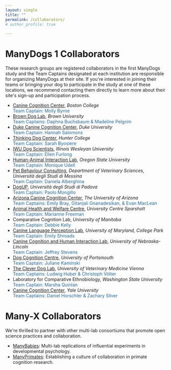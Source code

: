 ```yaml
---
layout: single
title: ""
permalink: /collaborators/
# author_profile: true

---
```


# ManyDogs 1 Collaborators <br>
These research groups are registered collaborators in the first ManyDogs study and the Team Captains designated at each institution are responsible for organizing ManyDogs at their site. If you're interested in joining their teams or bringing your dog to participate in the study at one of these locations, we recommend contacting them directly to learn more about their site's sign-up and participation process.

* [Canine Cognition Center](https://sites.bc.edu/doglab/), _Boston College_ <br>
	<span style="color:#25679E;">Team Captain: Molly Byrne</span>
* [Brown Dog Lab](https://sites.brown.edu/browndoglab/), _Brown University_ <br>
	<span style="color:#25679E;">Team Captains: Daphna Buchsbaum & Madeline Pelgrim</span>
* [Duke Canine Cognition Center](https://evolutionaryanthropology.duke.edu/research/dogs), _Duke University_ <br>
	<span style="color:#25679E;">Team Captain: Hannah Salomons</span>
* [Thinking Dog Center](https://sites.google.com/view/huntertdc/home), _Hunter College_ <br>
	<span style="color:#25679E;">Team Captain: Sarah Byosiere</span>
* [IWU Dog Scientists](https://www.iwudogscientists.com/), _Illinois Wesleyan University_ <br>
	<span style="color:#25679E;">Team Captain: Ellen Furlong</span>
* [Human-Animal Interaction Lab](https://thehumananimalbond.com/), _Oregon State University_ <br>
	<span style="color:#25679E;">Team Captain: Monique Udell</span>
* [Pet Behaviour Consulting](https://www.unime.it/it/dipartimenti/vet), _Department of Veterinary Sciences, Università degli Studi di Messina_<br> 
	<span style="color:#25679E;">Team Captain: Daniela Alberghina</span>
* [DogUP](http://www.dogup.it/), _Università degli Studi di Padova_<br>
	<span style="color:#25679E;">Team Captain: Paolo Mongillo</span>
* [Arizona Canine Cognition Center](https://dogs.arizona.edu/), _The University of Arizona_ <br>
	<span style="color:#25679E;">Team Captains: Emily Bray, Gitanjali Gnanadesikan, & Evan MacLean</span>
* [Animal Health and Welfare Centre](https://www.sparsholt.ac.uk/ucs-animal-zoo-management-facilities/), _University Centre Sparsholt_ <br>
	<span style="color:#25679E;">Team Captain: Marianne Freeman</span>
* Comparative Cognition Lab, _University of Manitoba_<br>
	<span style="color:#25679E;">Team Captain: Debbie Kelly</span>
* [Canine Language Perception Lab](http://dogs.umd.edu), _University of Maryland, College Park_ <br>
	<span style="color:#25679E;">Team Captain: Emily Shroads</span>
* [Canine Cognition and Human Interaction Lab](https://dogcog.unl.edu), _University of Nebraska-Lincoln_ <br>
	<span style="color:#25679E;">Team Captain: Jeffrey Stevens</span>
* [Dog Cognition Centre](https://www.port.ac.uk/research/research-centres-and-groups/dog-cognition-centre), _University of Portsmouth_ <br>
	<span style="color:#25679E;">Team Captain: Juliane Kaminski</span>
* [The Clever Dog Lab](https://www.vetmeduni.ac.at/cleverdoglab), _University of Veterinary Medicine Vienna_ <br>
	<span style="color:#25679E;">Team Captains: Ludwig Huber & Christoph Völter</span>
* Laboratory for Comparative Ethnobiology, _Washington State University_ <br>
	<span style="color:#25679E;">Team Captain: Marsha Quinlan</span>
* [Canine Cognition Center](https://doglab.yale.edu/), _Yale University_ <br>
	<span style="color:#25679E;">Team Captains: Daniel Horschler & Zachary Silver</span>

# Many-X Collaborators
We're thrilled to partner with other multi-lab consortiums that promote open science practices and collaboration.
* [ManyBabies](https://manybabies.github.io/): Multi-lab replications of influential experiments in developmental psychology.
* [ManyPrimates](https://manyprimates.github.io): Establishing a culture of collaboration in primate cognition research.
